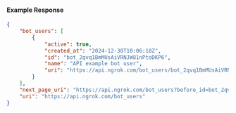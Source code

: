 <!-- Code generated for API Clients. DO NOT EDIT. -->

#### Example Response

```json
{
	"bot_users": [
		{
			"active": true,
			"created_at": "2024-12-30T10:06:18Z",
			"id": "bot_2qvq1BmMUsAiVRNJW81nPtoDKP6",
			"name": "API example bot user",
			"uri": "https://api.ngrok.com/bot_users/bot_2qvq1BmMUsAiVRNJW81nPtoDKP6"
		}
	],
	"next_page_uri": "https://api.ngrok.com/bot_users?before_id=bot_2qvq1BmMUsAiVRNJW81nPtoDKP6&limit=1",
	"uri": "https://api.ngrok.com/bot_users"
}
```
